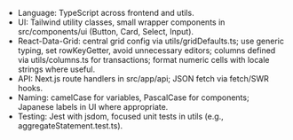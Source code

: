 - Language: TypeScript across frontend and utils.
- UI: Tailwind utility classes, small wrapper components in src/components/ui (Button, Card, Select, Input).
- React-Data-Grid: central grid config via utils/gridDefaults.ts; use generic typing, set rowKeyGetter, avoid unnecessary editors; columns defined via utils/columns.ts for transactions; format numeric cells with locale strings where useful.
- API: Next.js route handlers in src/app/api; JSON fetch via fetch/SWR hooks.
- Naming: camelCase for variables, PascalCase for components; Japanese labels in UI where appropriate.
- Testing: Jest with jsdom, focused unit tests in utils (e.g., aggregateStatement.test.ts).